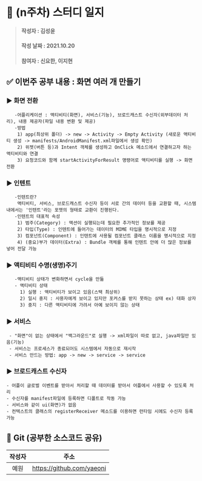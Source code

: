 # 📢 (n주차) 스터디 일지

> #### 작성자 : 김성윤
>
> #### 작성 날짜 : 2021.10.20
>
> #### 참여자 : 신요한, 이지현

## ✅ 이번주 공부 내용 : 화면 여러 개 만들기

### ▶️ 화면 전환
       -어플리케이션 : 액티비티(화면), 서비스(기능), 브로드캐스트 수신자(외부데이터 처리), 내용 제공자(파일 내용 변환 및 제공)
       -방법 
        1) app(최상위 폴더) -> new -> Activity -> Empty Activity (새로운 액티비티 생성 -> manifests/AndroidManifest.xml파일에서 생성 확인)
        2) 위젯(버튼 등)과 Intent 객체를 생성하고 OnClick 메소드에서 연결하고자 하는 액티비티와 연결
        3) 요청코드와 함께 startActivityForResult 명령어로 액티비티를 실행 -> 화면 전환 
### ▶️ 인텐트
       -인텐트란?
        액티비티, 서비스, 브로드캐스트 수신자 등이 서로 간의 데이터 등을 교환할 때, 시스템 내에서는 '인텐트'라는 포맷의 형태로 교환이 진행된다.
       -인텐트의 대표적 속성
        1) 범주(Category) : 액션이 실행되는데 필요한 추가적인 정보를 제공
        2) 타입(Type) : 인텐트에 들어가는 데이터의 MIME 타입을 명시적으로 지정
        3) 컴포넌트(Component) : 인텐트에 사용될 컴포넌트 클래스 이름을 명시적으로 지정
        4) (중요)부가 데이터(Extra) : Bundle 객체를 통해 인텐트 안에 더 많은 정보를 넣어 전달 가능
### ▶️ 액티비티 수명(생명)주기
       -액티비티 상태가 변화하면서 cycle을 만듦
       - 액티비티 상태
         1) 실행 : 액티비티가 보이고 있음(스택 최상위)
         2) 일시 중지 : 사용자에게 보이고 있지만 포커스를 받지 못하는 상태 ex) 대화 상자
         3) 중지 : 다른 액티비티에 가려서 아예 보이지 않는 상태
       
### ▶️ 서비스
     - "화면"이 없는 상태에서 "백그라운드"로 실행 -> xml파일이 따로 없고, java파일만 있음(기능)
     - 서비스는 프로세스가 종료되어도 시스템에서 자동으로 재시작
     - 서비스 만드는 방법: app -> new -> service -> service
     
### ▶️ 브로드캐스트 수신자
    - 어플이 글로벌 이벤트를 받아서 처리할 때 데이터를 받아서 어플에서 사용할 수 있도록 처리
    - 수신자를 manifest파일에 등록하면 디폴트로 작동 가능
    - 서비스와 같이 ui(화면)가 없음
    - 컨텍스트의 클래스의 registerReceiver 메소드를 이용하면 런타임 시에도 수신자 등록 가능


## 👊 Git (공부한 소스코드 공유)

| 작성자 |           주소            |
| :----: | :-----------------------: |
|  예원  | https://github.com/yaeoni |
